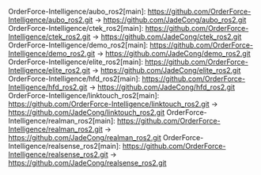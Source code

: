 OrderForce-Intelligence/aubo_ros2[main]: https://github.com/OrderForce-Intelligence/aubo_ros2.git -> https://github.com/JadeCong/aubo_ros2.git
OrderForce-Intelligence/ctek_ros2[main]: https://github.com/OrderForce-Intelligence/ctek_ros2.git -> https://github.com/JadeCong/ctek_ros2.git
OrderForce-Intelligence/demo_ros2[main]: https://github.com/OrderForce-Intelligence/demo_ros2.git -> https://github.com/JadeCong/demo_ros2.git
OrderForce-Intelligence/elite_ros2[main]: https://github.com/OrderForce-Intelligence/elite_ros2.git -> https://github.com/JadeCong/elite_ros2.git
OrderForce-Intelligence/hfd_ros2[main]: https://github.com/OrderForce-Intelligence/hfd_ros2.git -> https://github.com/JadeCong/hfd_ros2.git
OrderForce-Intelligence/linktouch_ros2[main]: https://github.com/OrderForce-Intelligence/linktouch_ros2.git -> https://github.com/JadeCong/linktouch_ros2.git
OrderForce-Intelligence/realman_ros2[main]: https://github.com/OrderForce-Intelligence/realman_ros2.git -> https://github.com/JadeCong/realman_ros2.git
OrderForce-Intelligence/realsense_ros2[main]: https://github.com/OrderForce-Intelligence/realsense_ros2.git -> https://github.com/JadeCong/realsense_ros2.git
